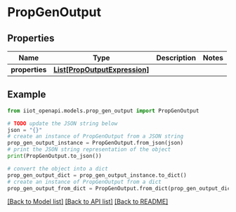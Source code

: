 # PropGenOutput


## Properties

Name | Type | Description | Notes
------------ | ------------- | ------------- | -------------
**properties** | [**List[PropOutputExpression]**](PropOutputExpression.md) |  | 

## Example

```python
from iiot_openapi.models.prop_gen_output import PropGenOutput

# TODO update the JSON string below
json = "{}"
# create an instance of PropGenOutput from a JSON string
prop_gen_output_instance = PropGenOutput.from_json(json)
# print the JSON string representation of the object
print(PropGenOutput.to_json())

# convert the object into a dict
prop_gen_output_dict = prop_gen_output_instance.to_dict()
# create an instance of PropGenOutput from a dict
prop_gen_output_from_dict = PropGenOutput.from_dict(prop_gen_output_dict)
```
[[Back to Model list]](../README.md#documentation-for-models) [[Back to API list]](../README.md#documentation-for-api-endpoints) [[Back to README]](../README.md)


